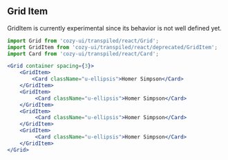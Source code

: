 ## Grid Item

GridItem is currently experimental since its behavior is
not well defined yet.

```jsx
import Grid from 'cozy-ui/transpiled/react/Grid';
import GridItem from 'cozy-ui/transpiled/react/deprecated/GridItem';
import Card from 'cozy-ui/transpiled/react/Card';

<Grid container spacing={3}>
    <GridItem>
        <Card className="u-ellipsis">Homer Simpson</Card>
    </GridItem>
    <GridItem>
         <Card className="u-ellipsis">Homer Simpson</Card>
    </GridItem>
    <GridItem>
         <Card className="u-ellipsis">Homer Simpson</Card>
    </GridItem>
    <GridItem>
         <Card className="u-ellipsis">Homer Simpson</Card>
    </GridItem>
</Grid>
```
